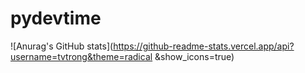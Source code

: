 # pydevtime

![Anurag's GitHub stats](https://github-readme-stats.vercel.app/api?username=tvtrong&theme=radical &show_icons=true)

